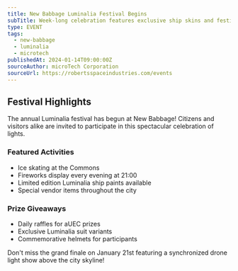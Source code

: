 ```yaml
---
title: New Babbage Luminalia Festival Begins
subTitle: Week-long celebration features exclusive ship skins and festivities
type: EVENT
tags:
  - new-babbage
  - luminalia
  - microtech
publishedAt: 2024-01-14T09:00:00Z
sourceAuthor: microTech Corporation
sourceUrl: https://robertsspaceindustries.com/events
---
```


## Festival Highlights

The annual Luminalia festival has begun at New Babbage! Citizens and visitors alike are invited to participate in this spectacular celebration of lights.

### Featured Activities
- Ice skating at the Commons
- Fireworks display every evening at 21:00
- Limited edition Luminalia ship paints available
- Special vendor items throughout the city

### Prize Giveaways
- Daily raffles for aUEC prizes
- Exclusive Luminalia suit variants
- Commemorative helmets for participants

Don't miss the grand finale on January 21st featuring a synchronized drone light show above the city skyline!